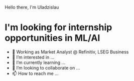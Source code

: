 Hello there, I'm Uladzislau
<h1>I'm looking for internship opportunities in ML/AI</h1>

- 👋 Working as Market Analyst @ Refinitiv, LSEG Business
- 👀 I’m interested in ...
- 🌱 I’m currently learning ...
- 💞️ I’m looking to collaborate on ...
- 📫 How to reach me ...

<!---
uhryvacheuski/uhryvacheuski is a ✨ special ✨ repository because its `README.md` (this file) appears on your GitHub profile.
You can click the Preview link to take a look at your changes.
--->
